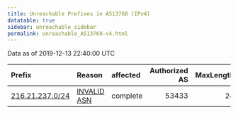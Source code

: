 ```yaml
---
title: Unreachable Prefixes in AS13768 (IPv4)
datatable: true
sidebar: unreachable_sidebar
permalink: unreachable_AS13768-v4.html
---
```


Data as of 2019-12-13 22:40:00 UTC


<div class="datatable-begin"></div>

| Prefix                                                   | Reason                                                                                                 | affected   |   Authorized AS |   MaxLength | Anchor                           |   unreachable /24s |
|:---------------------------------------------------------|:-------------------------------------------------------------------------------------------------------|:-----------|----------------:|------------:|:---------------------------------|-------------------:|
| [216.21.237.0/24](https://stat.ripe.net/216.21.237.0/24) | [INVALID ASN](https://rpki-validator.ripe.net/announcement-preview?asn=AS13768&prefix=216.21.237.0/24) | complete   |           53433 |          24 | [ARIN](unreachable_ARIN-v4.html) |                  1 |

<div class="datatable-end"></div>
